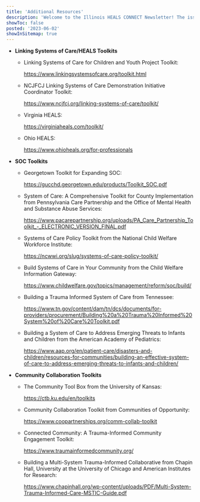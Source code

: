 ```yaml
---
title: 'Additional Resources'
description: 'Welcome to the Illinois HEALS CONNECT Newsletter! The issue features an overview of the Illinois HEALS program, an innovative approach to service delivery, and a program demonstration project update.'
showToc: false
posted: '2023-06-02'
showInSitemap: true
---
```


- **Linking Systems of Care/HEALS Toolkits**

  - Linking Systems of Care for Children and Youth Project Toolkit:

    https://www.linkingsystemsofcare.org/toolkit.html

  - NCJFCJ Linking Systems of Care Demonstration Initiative Coordinator Toolkit:

    https://www.ncjfcj.org/linking-systems-of-care/toolkit/

  - Virginia HEALS:

    https://virginiaheals.com/toolkit/

  - Ohio HEALS:

    https://www.ohioheals.org/for-professionals

- **SOC Toolkits**

  - Georgetown Toolkit for Expanding SOC:

    https://gucchd.georgetown.edu/products/Toolkit_SOC.pdf

  - System of Care: A Comprehensive Toolkit for County Implementation from Pennsylvania Care Partnership and the Office of Mental Health and Substance Abuse Services:

    https://www.pacarepartnership.org/uploads/PA_Care_Partnership_Toolkit_-_ELECTRONIC_VERSION_FINAL.pdf

  - Systems of Care Policy Toolkit from the National Child Welfare Workforce Institute:

    https://ncwwi.org/slug/systems-of-care-policy-toolkit/

  - Build Systems of Care in Your Community from the Child Welfare Information Gateway:

    https://www.childwelfare.gov/topics/management/reform/soc/build/

  - Building a Trauma Informed System of Care from Tennessee:

    https://www.tn.gov/content/dam/tn/dcs/documents/for-providers/procurement/Building%20a%20Trauma%20Informed%20System%20of%20Care%20Toolkit.pdf

  - Building a System of Care to Address Emerging Threats to Infants and Children from the American Academy of Pediatrics:

    https://www.aap.org/en/patient-care/disasters-and-children/resources-for-communities/building-an-effective-system-of-care-to-address-emerging-threats-to-infants-and-children/

- **Community Collaboration Toolkits**

  - The Community Tool Box from the University of Kansas:

    https://ctb.ku.edu/en/toolkits

  - Community Collaboration Toolkit from Communities of Opportunity:

    https://www.coopartnerships.org/comm-collab-toolkit

  - Connected Community: A Trauma-Informed Community Engagement Toolkit:

    https://www.traumainformedcommunity.org/

  - Building a Multi-System Trauma-Informed Collaborative from Chapin Hall, University at the University of Chicago and American Institutes for Research:

    https://www.chapinhall.org/wp-content/uploads/PDF/Multi-System-Trauma-Informed-Care-MSTIC-Guide.pdf
